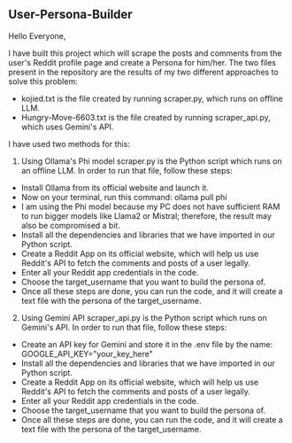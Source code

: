 ## User-Persona-Builder
Hello Everyone,

I have built this project which will scrape the posts and comments from the user's Reddit profile page and create a Persona for him/her. The two files present in the repository are the results of my two different approaches to solve this problem:

* kojied.txt is the file created by running scraper.py, which runs on offline LLM.
* Hungry-Move-6603.txt is the file created by running scraper\_api.py, which uses Gemini's API.

I have used two methods for this:

1. Using Ollama's Phi model
   scraper.py is the Python script which runs on an offline LLM. In order to run that file, follow these steps:

* Install Ollama from its official website and launch it.
* Now on your terminal, run this command:
  ollama pull phi
* I am using the Phi model because my PC does not have sufficient RAM to run bigger models like Llama2 or Mistral; therefore, the result may also be compromised a bit.
* Install all the dependencies and libraries that we have imported in our Python script.
* Create a Reddit App on its official website, which will help us use Reddit's API to fetch the comments and posts of a user legally.
* Enter all your Reddit app credentials in the code.
* Choose the target\_username that you want to build the persona of.
* Once all these steps are done, you can run the code, and it will create a text file with the persona of the target\_username.

2. Using Gemini API
   scraper\_api.py is the Python script which runs on Gemini's API. In order to run that file, follow these steps:

* Create an API key for Gemini and store it in the .env file by the name:
  GOOGLE\_API\_KEY="your\_key\_here"
* Install all the dependencies and libraries that we have imported in our Python script.
* Create a Reddit App on its official website, which will help us use Reddit's API to fetch the comments and posts of a user legally.
* Enter all your Reddit app credentials in the code.
* Choose the target\_username that you want to build the persona of.
* Once all these steps are done, you can run the code, and it will create a text file with the persona of the target\_username.
